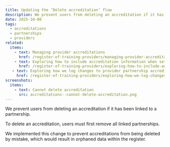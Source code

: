 ```yaml
---
title: Updating the ‘Delete accreditation’ flow
description: We prevent users from deleting an accreditation if it has been linked to a partnership
date: 2025-10-08
tags:
  - accreditations
  - partnerships
  - providers
related:
  items:
    - text: Managing provider accreditations
      href: /register-of-training-providers/managing-provider-accreditations/
    - text: Exploring how to include accreditation information when setting up partnerships
      href: /register-of-training-providers/exploring-how-to-include-accreditation-information-when-setting-up-partnerships/
   - text: Exploring how we log changes to provider partnership accreditations
     href: /register-of-training-providers/exploring-how-we-log-changes-to-provider-partnership-accreditations/
screenshots:
  items:
    - text: Cannot delete accreditation
      src: accreditations--cannot-delete-accreditation.png
---
```


We prevent users from deleting an accreditation if it has been linked to a partnership.

To delete an accreditation, users must first remove all linked partnerships.

We implemented this change to prevent accreditations from being deleted by mistake, which would result in orphaned data within the register.
